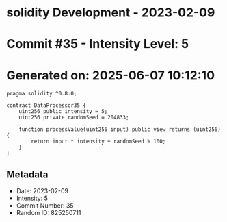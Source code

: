 ﻿# solidity Development - 2023-02-09
# Commit #35 - Intensity Level: 5
# Generated on: 2025-06-07 10:12:10
```solidity
pragma solidity ^0.8.0;

contract DataProcessor35 {
    uint256 public intensity = 5;
    uint256 private randomSeed = 204833;

    function processValue(uint256 input) public view returns (uint256) {
        return input * intensity + randomSeed % 100;
    }
}
```
## Metadata
- Date: 2023-02-09
- Intensity: 5
- Commit Number: 35
- Random ID: 825250711
